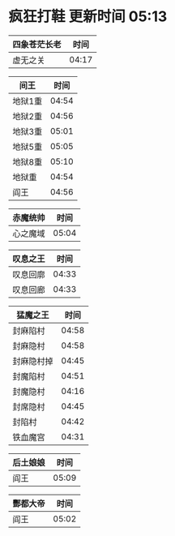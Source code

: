 # 疯狂打鞋 更新时间 05:13

| 四象苍茫长老   | 时间    |
|--------|-------|
| 虚无之关 | 04:17 |

| 间王   | 时间    |
|--------|-------|
| 地狱1重 | 04:54 |
| 地狱2重 | 04:56 |
| 地狱3重 | 05:01 |
| 地狱5重 | 05:05 |
| 地狱8重 | 05:10 |
| 地狱重 | 04:54 |
| 阎王 | 04:56 |

| 赤魔统帅   | 时间    |
|--------|-------|
| 心之魔域 | 05:04 |

| 叹息之王   | 时间    |
|--------|-------|
| 叹息回廓 | 04:33 |
| 叹息回廊 | 04:33 |

| 猛魔之王   | 时间    |
|--------|-------|
| 封麻陷村 | 04:58 |
| 封麻隐村 | 04:58 |
| 封麻隐村掉 | 04:45 |
| 封魔陷村 | 04:51 |
| 封魔隐村 | 04:16 |
| 封席隐村 | 04:45 |
| 封陷村 | 04:42 |
| 铁血魔宫 | 04:31 |

| 后土娘娘   | 时间    |
|--------|-------|
| 阎王 | 05:09 |

| 酆都大帝   | 时间    |
|--------|-------|
| 阎王 | 05:02 |